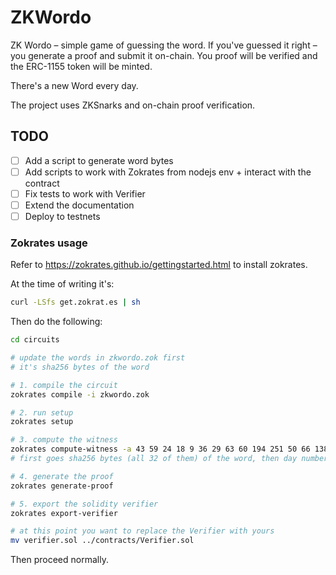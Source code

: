 # ZKWordo

ZK Wordo – simple game of guessing the word. If you've guessed it right – you generate a proof and submit it on-chain.
You proof will be verified and the ERC-1155 token will be minted.

There's a new Word every day.

The project uses ZKSnarks and on-chain proof verification.

## TODO
- [ ] Add a script to generate word bytes
- [ ] Add scripts to work with Zokrates from nodejs env + interact with the contract
- [ ] Fix tests to work with Verifier
- [ ] Extend the documentation
- [ ] Deploy to testnets

### Zokrates usage

Refer to https://zokrates.github.io/gettingstarted.html to install zokrates.

At the time of writing it's:
```sh
curl -LSfs get.zokrat.es | sh
```

Then do the following:
```sh
cd circuits

# update the words in zkwordo.zok first
# it's sha256 bytes of the word

# 1. compile the circuit
zokrates compile -i zkwordo.zok

# 2. run setup
zokrates setup

# 3. compute the witness
zokrates compute-witness -a 43 59 24 18 9 36 29 63 60 194 251 50 66 138 45 68 44 187 130 101 88 152 145 219 232 210 248 87 44 208 142 191 0 1390849295786071768276380950238675083608645509734
# first goes sha256 bytes (all 32 of them) of the word, then day number, then uint(your-wallet-address)

# 4. generate the proof
zokrates generate-proof

# 5. export the solidity verifier
zokrates export-verifier

# at this point you want to replace the Verifier with yours
mv verifier.sol ../contracts/Verifier.sol
```

Then proceed normally.